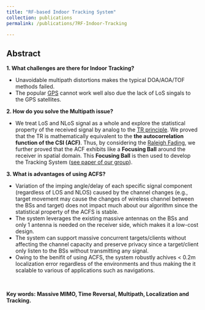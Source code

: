 ```yaml
---
title: "RF-based Indoor Tracking System"
collection: publications
permalink: /publications/7RF-Indoor-Tracking

---
```


## Abstract
<b> 1. What challenges are there for Indoor Tracking? </b> <br>
  * Unavoidable multipath distortions makes the typical DOA/AOA/TOF methods failed.
  * The popular [GPS](https://en.wikipedia.org/wiki/Global_Positioning_System) cannot work well also due the lack of LoS singals to the GPS satellites.

<b> 2. How do you solve the Multipath issue? </b> <br>
  * We treat LoS and NLoS signal as a whole and explore the statistical property of the received signal by analog to the [TR principle](https://xiaolu1263.github.io/publications/6TRLocalization). We proved that the TR is mathematically equivalent to the **the autocorrelation function of the CSI (ACF)**. Thus, by considering the [Raleigh Fading](https://en.wikipedia.org/wiki/Rayleigh_fading), we further proved that the ACF exhibits like a **Focusing Ball** around the receiver in spatial domain. This **Focusing Ball** is then used to develop the Tracking System ([see paper of our group](https://xiaolu1263.github.io/files/Feng2018FocusingBall.pdf)).

<b> 3. What is advantages of using ACFS? </b>
  *  Variation of the imping angle/delay of each specific signal component (regardless of LOS and NLOS) caused by the channel changes (e.g., target movement may cause the changes of wireless channel between the BSs and target) does not impact much about our algorithm since the statistical property of the ACFS is stable. 
  * The system leverages the existing massive antennas on the BSs and only 1 antenna is needed on the receiver side, which makes it a low-cost design.
  * The system can support massive concurrent targets/clients without affecting the channel capacity and preserve privacy since a target/client only listen to the BSs without transmitting any signal.
  * Owing to the benifit of using ACFS, the system robustly achives < 0.2m localization error regardless of the environments and thus making the it scalable to various of applications such as navigations.
<br>

<b> Key words: Massive MIMO, Time Reversal, Multipath, Localization and Tracking.</b>
